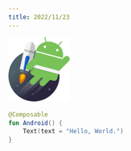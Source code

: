 ```yaml
---
title: 2022/11/23
---
```


![android](img/android.png)

```kotlin
@Composable
fun Android() {
	Text(text = "Hello, World.")
}
```
